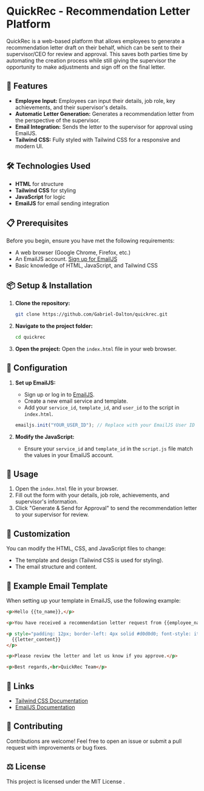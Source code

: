 # QuickRec - Recommendation Letter Platform

QuickRec is a web-based platform that allows employees to generate a recommendation letter draft on their behalf, which can be sent to their supervisor/CEO for review and approval. This saves both parties time by automating the creation process while still giving the supervisor the opportunity to make adjustments and sign off on the final letter.

## 🚀 Features
- **Employee Input:** Employees can input their details, job role, key achievements, and their supervisor's details.
- **Automatic Letter Generation:** Generates a recommendation letter from the perspective of the supervisor.
- **Email Integration:** Sends the letter to the supervisor for approval using EmailJS.
- **Tailwind CSS:** Fully styled with Tailwind CSS for a responsive and modern UI.

## 🛠️ Technologies Used
- **HTML** for structure
- **Tailwind CSS** for styling
- **JavaScript** for logic
- **EmailJS** for email sending integration

## 📋 Prerequisites
Before you begin, ensure you have met the following requirements:
- A web browser (Google Chrome, Firefox, etc.)
- An EmailJS account. [Sign up for EmailJS](https://www.emailjs.com/)
- Basic knowledge of HTML, JavaScript, and Tailwind CSS

## 📦 Setup & Installation
1. **Clone the repository:**
   ```bash
   git clone https://github.com/Gabriel-Dalton/quickrec.git
   ```
2. **Navigate to the project folder:**
   ```bash
   cd quickrec
   ```
3. **Open the project:**
   Open the `index.html` file in your web browser.

## 🔧 Configuration
1. **Set up EmailJS:**
   - Sign up or log in to [EmailJS](https://www.emailjs.com/).
   - Create a new email service and template.
   - Add your `service_id`, `template_id`, and `user_id` to the script in `index.html`.

   ```javascript
   emailjs.init("YOUR_USER_ID"); // Replace with your EmailJS User ID
   ```

2. **Modify the JavaScript:**
   - Ensure your `service_id` and `template_id` in the `script.js` file match the values in your EmailJS account.

## 📄 Usage
1. Open the `index.html` file in your browser.
2. Fill out the form with your details, job role, achievements, and supervisor's information.
3. Click "Generate & Send for Approval" to send the recommendation letter to your supervisor for review.

## 🎨 Customization
You can modify the HTML, CSS, and JavaScript files to change:
- The template and design (Tailwind CSS is used for styling).
- The email structure and content.

## 🤖 Example Email Template
When setting up your template in EmailJS, use the following example:

```html
<p>Hello {{to_name}},</p>

<p>You have received a recommendation letter request from {{employee_name}} for their role as a {{job_role}}:</p>

<p style="padding: 12px; border-left: 4px solid #d0d0d0; font-style: italic; white-space: pre-wrap;">
  {{letter_content}}
</p>

<p>Please review the letter and let us know if you approve.</p>

<p>Best regards,<br>QuickRec Team</p>

```

## 🔗 Links
- [Tailwind CSS Documentation](https://tailwindcss.com/docs)
- [EmailJS Documentation](https://www.emailjs.com/docs/)

## 🤝 Contributing
Contributions are welcome! Feel free to open an issue or submit a pull request with improvements or bug fixes.

## ⚖️ License
This project is licensed under the MIT License .
